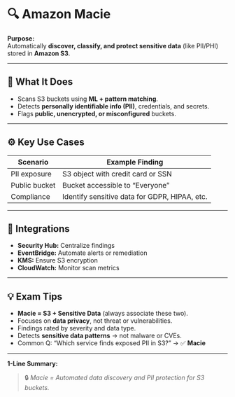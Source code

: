 # 🔍 Amazon Macie

**Purpose:**  
Automatically **discover, classify, and protect sensitive data** (like PII/PHI) stored in **Amazon S3**.

---

## 🔑 What It Does
- Scans S3 buckets using **ML + pattern matching**.  
- Detects **personally identifiable info (PII)**, credentials, and secrets.  
- Flags **public, unencrypted, or misconfigured** buckets.

---

## ⚙️ Key Use Cases
| Scenario | Example Finding |
|-----------|-----------------|
| PII exposure | S3 object with credit card or SSN |
| Public bucket | Bucket accessible to “Everyone” |
| Compliance | Identify sensitive data for GDPR, HIPAA, etc. |

---

## 🧭 Integrations
- **Security Hub:** Centralize findings  
- **EventBridge:** Automate alerts or remediation  
- **KMS:** Ensure S3 encryption  
- **CloudWatch:** Monitor scan metrics  

---

## 💡 Exam Tips
- **Macie = S3 + Sensitive Data** (always associate these two).  
- Focuses on **data privacy**, not threat or vulnerabilities.  
- Findings rated by severity and data type.  
- Detects **sensitive data patterns** → not malware or CVEs.  
- Common Q: “Which service finds exposed PII in S3?” → ✅ **Macie**

---

**1-Line Summary:**  
> 🔒 *Macie = Automated data discovery and PII protection for S3 buckets.*
